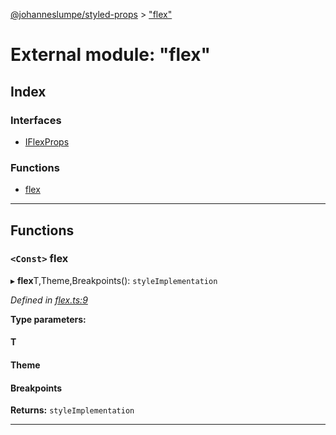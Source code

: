 [@johanneslumpe/styled-props](../README.md) > ["flex"](../modules/_flex_.md)

# External module: "flex"

## Index

### Interfaces

* [IFlexProps](../interfaces/_flex_.iflexprops.md)

### Functions

* [flex](_flex_.md#flex)

---

## Functions

<a id="flex"></a>

### `<Const>` flex

▸ **flex**T,Theme,Breakpoints(): `styleImplementation`

*Defined in [flex.ts:9](https://github.com/johanneslumpe/styled-props/blob/86dd9fd/src/flex.ts#L9)*

**Type parameters:**

#### T 
#### Theme 
#### Breakpoints 

**Returns:** `styleImplementation`

___

